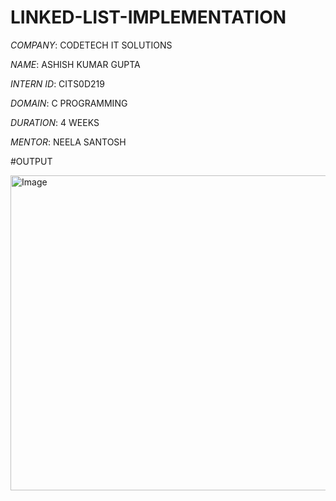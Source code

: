 # LINKED-LIST-IMPLEMENTATION

*COMPANY*: CODETECH IT SOLUTIONS

*NAME*: ASHISH KUMAR GUPTA

*INTERN ID*: CITS0D219

*DOMAIN*: C PROGRAMMING

*DURATION*: 4 WEEKS

*MENTOR*: NEELA SANTOSH

#OUTPUT

<img width="1166" height="504" alt="Image" src="https://github.com/user-attachments/assets/00119a4a-b77d-411d-a8b3-a9ab01464f73" />


